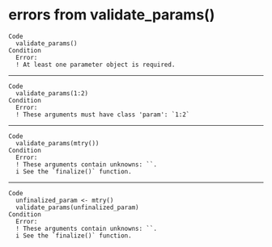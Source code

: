 # errors from validate_params()

    Code
      validate_params()
    Condition
      Error:
      ! At least one parameter object is required.

---

    Code
      validate_params(1:2)
    Condition
      Error:
      ! These arguments must have class 'param': `1:2`

---

    Code
      validate_params(mtry())
    Condition
      Error:
      ! These arguments contain unknowns: ``.
      i See the `finalize()` function.

---

    Code
      unfinalized_param <- mtry()
      validate_params(unfinalized_param)
    Condition
      Error:
      ! These arguments contain unknowns: ``.
      i See the `finalize()` function.

